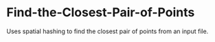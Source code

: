 # Find-the-Closest-Pair-of-Points
Uses spatial hashing to find the closest pair of points from an input file.
